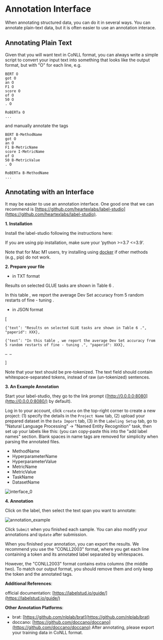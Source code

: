 # Annotation Interface

When annotating structured data, you can do it in several ways. You can annotate plain-text data, but it is often easier to use an annotation interace.

## Annotating Plain Text

Given that you will want text in CoNLL format, you can always write a simple script to convert your input text into something that looks like the output format, but with "O" for each line, e.g.

```
BERT O
got O
an O
F1 O
score O
of O
50 O
. O

RoBERTa O
...
```

and manually annotate the tags


```
BERT B-MethodName
got O
an O
F1 B-MetricName
score I-MetricName
of O
50 B-MetricValue
. O

RoBERTa B-MethodName
...
```

## Annotating with an Interface

It may be easier to use an annotation interface.
One good one that we can recommend is [https://github.com/heartexlabs/label-studio](https://github.com/heartexlabs/label-studio).

**1. Installation**

Install the label-studio following the instructions here: 

If you are using pip installation, make sure your ‘python >=3.7 &lt;=3.9’.

Note that for Mac M1 users, try installing using <span style="text-decoration:underline;">docker</span> if other methods (e.g., pip) do not work. 

**2. Prepare your file**


* in TXT format

Results on selected GLUE tasks are shown in Table 6 .

In this table , we report the average Dev Set accuracy from 5 random restarts of fine - tuning .



* in JSON format

[

	{‘text’: "Results on selected GLUE tasks are shown in Table 6 .", "paperid": XXX}, 

	{‘text’: "In this table , we report the average Dev Set accuracy from 5 random restarts of fine - tuning .", "paperid": XXX}, 

	… … 

]

Note that your text should be pre-tokenized. The text field should contain whitespace-separated tokens, instead of raw (un-tokenized) sentences.

**3. An Example Annotation**

Start your label-studio, they go to the link prompt ([http://0.0.0.0:8080](http://0.0.0.0:8080/) by default). 

Log in to your account, click `create` on the top-right corner to create a new project: (1) specify the details in the `Project Name` tab, (2) upload your prepared dataset in the `Data Import` tab, (3) in the `Labeling Setup` tab, go to "Natural Language Processing" -> "Named Entity Recognition" task, then set up your labels like this: (you can copy-paste this into the "add label names" section. Blank spaces in name tags are removed for simplicity when parsing the annotated files. 



* MethodName
* HyperparameterName
* HyperparameterValue
* MetricName
* MetricValue
* TaskName
* DatasetName



![interface_0](https://user-images.githubusercontent.com/19615708/193353042-1314f8b2-12ab-4697-ae5d-762c18773635.png)


**4. Annotation**

Click on the label, then select the text span you want to annotate: 

![annotation_example](https://user-images.githubusercontent.com/19615708/193353252-385174c9-7244-449c-a932-421ed04ee317.png)

Click `Submit` when you finished each sample. You can also modify your annotations and `Update` after submission. 

When you finished your annotation, you can export the results. We recommend you use the "CONLL2003" format, where you get each line containing a token and its annotated label separated by whitespaces. 

However, the "CONLL2003" format contains extra columns (the middle two). To match our output format, you should remove them and only keep the token and the annotated tags. 

**Additional References**:

official documentation: [https://labelstud.io/guide/](https://labelstud.io/guide/) 

**Other Annotation Platforms**:

* brat: [https://github.com/nlplab/brat](https://github.com/nlplab/brat) 
* doccano: [https://github.com/doccano/doccano](https://github.com/doccano/doccano)
After annotating, please export your training data in CoNLL format.

